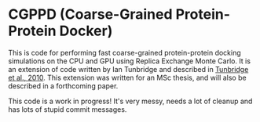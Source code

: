 # CGPPD (Coarse-Grained Protein-Protein Docker)

This is code for performing fast coarse-grained protein-protein docking simulations on the CPU and GPU using Replica Exchange Monte Carlo. It is an extension of code written by Ian Tunbridge and described in [Tunbridge et al., 2010][1]. This extension was written for an MSc thesis, and will also be described in a forthcoming paper.

This code is a work in progress! It's very messy, needs a lot of cleanup and has lots of stupid commit messages.

[1]: https://pubs.acs.org/doi/abs/10.1021/ct1003884 " I. Tunbridge, R. B. Best, J. Gain, and M. M. Kuttel, “Simulation of coarse-grained protein-protein interactions with graphics processing units,” Journal of Chemical Theory and Computation, vol. 6, no. 11, pp. 3588–3600, 2010."
